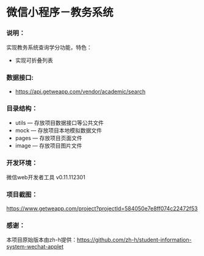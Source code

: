 # 微信小程序－教务系统

### 说明：

实现教务系统查询学分功能，特色：
- 实现可折叠列表

### 数据接口:

- https://api.getweapp.com/vendor/academic/search

### 目录结构：

- utils — 存放项目数据接口等公共文件
- mock — 存放项目本地模拟数据文件
- pages — 存放项目页面文件
- image — 存放项目图片文件

### 开发环境：

微信web开发者工具 v0.11.112301

### 项目截图：

https://www.getweapp.com/project?projectId=584050e7e8ff074c22472f53

### 感谢：

本项目原始版本由zh-h提供：https://github.com/zh-h/student-information-system-wechat-applet